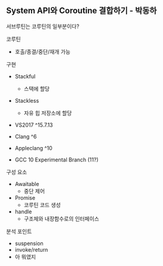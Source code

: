 System API와 Coroutine 결합하기 - 박동하
---
서브루틴는 코루틴의 일부분이다?

코루틴
* 호출/종결/중단/재개 가능

구현
* Stackful
  * 스택에 할당
* Stackless
  * 자유 힙 저장소에 할당

* VS2017 ^15.7.13
* Clang ^6
* Appleclang ^10
* GCC 10 Experimental Branch (11?)

구성 요소
* Awaitable
  * 중단 제어
* Promise
  * 코루틴 코드 생성
* handle
  * 구조체와 내장함수로의 인터페이스

분석 포인트
* suspension 
* invoke/return
* 아 뭐였지

